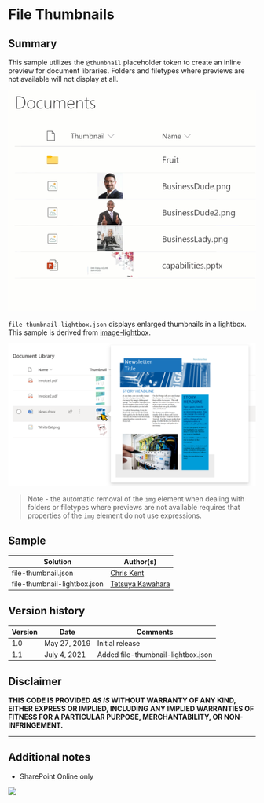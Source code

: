 # File Thumbnails

## Summary
This sample utilizes the `@thumbnail` placeholder token to create an inline preview for document libraries. Folders and filetypes where previews are not available will not display at all.

![screenshot of the sample](./assets/screenshot.gif)

`file-thumbnail-lightbox.json` displays enlarged thumbnails in a lightbox. This sample is derived from [image-lightbox](https://github.com/pnp/List-Formatting/tree/master/column-samples/image-lightbox).

![screenshot of the sample](./assets/screenshot-lightbox.png)

>Note - the automatic removal of the `img` element when dealing with folders or filetypes where previews are not available requires that properties of the `img` element do not use expressions.

## Sample

Solution|Author(s)
--------|---------
file-thumbnail.json | [Chris Kent](https://twitter.com/thechriskent)
file-thumbnail-lightbox.json | [Tetsuya Kawahara](https://twitter.com/techan_k)

## Version history

Version|Date|Comments
-------|----|--------
1.0|May 27, 2019|Initial release
1.1|July 4, 2021|Added file-thumbnail-lightbox.json

## Disclaimer
**THIS CODE IS PROVIDED *AS IS* WITHOUT WARRANTY OF ANY KIND, EITHER EXPRESS OR IMPLIED, INCLUDING ANY IMPLIED WARRANTIES OF FITNESS FOR A PARTICULAR PURPOSE, MERCHANTABILITY, OR NON-INFRINGEMENT.**

---

## Additional notes

- SharePoint Online only

<img src="https://telemetry.sharepointpnp.com/sp-dev-list-formatting/column-samples/file-thumbnail" />
